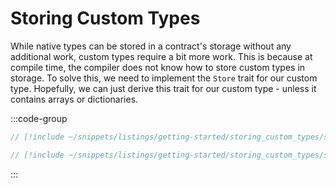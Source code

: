 # Storing Custom Types

While native types can be stored in a contract's storage without any additional work, custom types require a bit more work. This is because at compile time, the compiler does not know how to store custom types in storage. To solve this, we need to implement the `Store` trait for our custom type. Hopefully, we can just derive this trait for our custom type - unless it contains arrays or dictionaries.

:::code-group

```rust [contract]
// [!include ~/snippets/listings/getting-started/storing_custom_types/src/contract.cairo:contract]
```

```rust [tests]
// [!include ~/snippets/listings/getting-started/storing_custom_types/src/contract.cairo:tests]
```

:::

